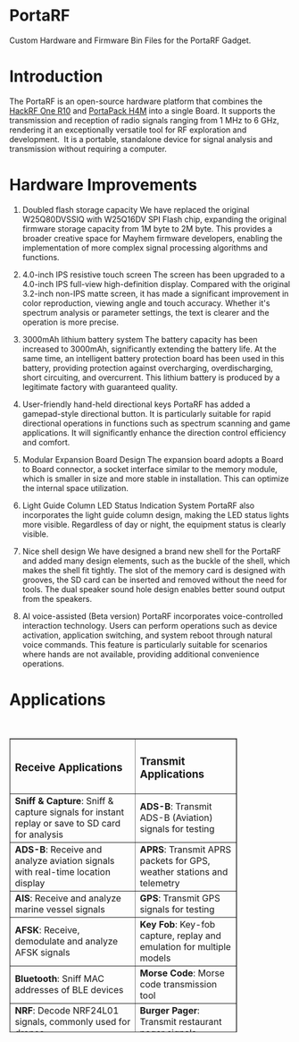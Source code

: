# PortaRF
Custom Hardware and Firmware Bin Files for the PortaRF Gadget.

# Introduction
The PortaRF is an open-source hardware platform that combines the [HackRF One R10](https://github.com/greatscottgadgets/hackrf/tree/master/hardware/hackrf-one) and [PortaPack H4M](https://github.com/OpenSourceSDRLab/mayhem-firmware/tree/next/hardware/portapack_h4m) into a single Board. It supports the transmission and reception of radio signals ranging from 1 MHz to 6 GHz, rendering it an exceptionally versatile tool for RF exploration and development.  It is a portable, standalone device for signal analysis and transmission without requiring a computer.

# Hardware Improvements
1. Doubled flash storage capacity
We have replaced the original W25Q80DVSSIQ with W25Q16DV SPI Flash chip, expanding the original firmware storage capacity from 1M byte to 2M byte. This provides a broader creative space for Mayhem firmware developers, enabling the implementation of more complex signal processing algorithms and functions.

2. 4.0-inch IPS resistive touch screen
The screen has been upgraded to a 4.0-inch IPS full-view high-definition display. Compared with the original 3.2-inch non-IPS matte screen, it has made a significant improvement in color reproduction, viewing angle and touch accuracy. Whether it's spectrum analysis or parameter settings, the text is clearer and the operation is more precise.

3. 3000mAh lithium battery system
The battery capacity has been increased to 3000mAh, significantly extending the battery life. At the same time, an intelligent battery protection board has been used in this battery, providing protection against overcharging, overdischarging, short circuiting, and overcurrent. This lithium battery is produced by a legitimate factory with guaranteed quality.

4. User-friendly hand-held directional keys
PortaRF has added a gamepad-style directional button. It is particularly suitable for rapid directional operations in functions such as spectrum scanning and game applications. It will significantly enhance the direction control efficiency and comfort.

5. Modular Expansion Board Design
The expansion board adopts a Board to Board connector, a socket interface similar to the memory module, which is smaller in size and more stable in installation. This can optimize the internal space utilization.

6. Light Guide Column LED Status Indication System
PortaRF also incorporates the light guide column design, making the LED status lights more visible. Regardless of day or night, the equipment status is clearly visible.

7. Nice shell design
We have designed a brand new shell for the PortaRF and added many design elements, such as the buckle of the shell, which makes the shell fit tightly. The slot of the memory card is designed with grooves, the SD card can be inserted and removed without the need for tools. The dual speaker sound hole design enables better sound output from the speakers.

8. AI voice-assisted (Beta version)
PortaRF incorporates voice-controlled interaction technology. Users can perform operations such as device activation, application switching, and system reboot through natural voice commands. This feature is particularly suitable for scenarios where hands are not available, providing additional convenience operations.

# Applications

<div class="editor_table_wrap">&nbsp;
<table border="1" style="width: 81.0373%; height: 526px;">
<tbody>
<tr style="height: 26.2px;">
<td style="width: 55.25%; height: 26.2px;">
<h3 class="text-xl font-semibold text-indigo-800 mb-3">Receive Applications</h3>
</td>
<td style="width: 44.7339%; height: 26.2px;">
<h3 class="text-xl font-semibold text-indigo-800 mb-3">Transmit Applications</h3>
</td>
</tr>
<tr style="height: 22.4px;">
<td style="width: 55.25%; height: 22.4px;"><strong>Sniff &amp; Capture</strong>: Sniff &amp; capture signals for instant replay or save to SD card for analysis</td>
<td style="width: 44.7339%; height: 22.4px;"><strong>ADS-B</strong>: Transmit ADS-B (Aviation) signals for testing</td>
</tr>
<tr style="height: 44.8px;">
<td style="width: 55.25%; height: 44.8px;"><strong>ADS-B</strong>: Receive and analyze aviation signals with real-time location display</td>
<td style="width: 44.7339%; height: 44.8px;"><strong>APRS</strong>: Transmit APRS packets for GPS, weather stations and telemetry</td>
</tr>
<tr style="height: 22.4px;">
<td style="width: 55.25%; height: 22.4px;"><strong>AIS</strong>: Receive and analyze marine vessel signals</td>
<td style="width: 44.7339%; height: 22.4px;"><strong>GPS</strong>: Transmit GPS signals for testing</td>
</tr>
<tr style="height: 22.4px;">
<td style="width: 55.25%; height: 22.4px;"><strong>AFSK</strong>: Receive, demodulate and analyze AFSK signals</td>
<td style="width: 44.7339%; height: 22.4px;"><strong>Key Fob</strong>: Key-fob capture, replay and emulation for multiple models</td>
</tr>
<tr style="height: 22.4px;">
<td style="width: 55.25%; height: 22.4px;"><strong>Bluetooth</strong>: Sniff MAC addresses of BLE devices</td>
<td style="width: 44.7339%; height: 22.4px;"><strong>Morse Code</strong>: Morse code transmission tool</td>
</tr>
<tr style="height: 22.4px;">
<td style="width: 55.25%; height: 22.4px;"><strong>NRF</strong>: Decode NRF24L01 signals, commonly used for drones</td>
<td style="width: 44.7339%; height: 22.4px;"><strong>Burger Pager</strong>: Transmit restaurant pager signals</td>
</tr>
<tr style="height: 22.4px;">
<td style="width: 55.25%; height: 22.4px;"><strong>Audio</strong>: Decode WFM/NFM/AM radio transmissions</td>
<td style="width: 44.7339%; height: 22.4px;"><strong>POCSAG</strong>: Transmit pager signals</td>
</tr>
<tr style="height: 22.4px;">
<td style="width: 55.25%; height: 22.4px;"><strong>Spectrum Analyzer</strong>: Waterfall spectrum analyzer for detecting signals</td>
<td style="width: 44.7339%; height: 22.4px;"><strong>SSTV</strong>: Transmit Slow Scan Television signals</td>
</tr>
<tr style="height: 22.4px;">
<td style="width: 55.25%; height: 22.4px;"><strong>Analog TV</strong>: Decode and watch analog TV signals, used on FPV drones</td>
<td style="width: 44.7339%; height: 22.4px;"><strong>RDS</strong>: Send Radio Data System messages</td>
</tr>
<tr style="height: 22.4px;">
<td style="width: 55.25%; height: 22.4px;"><strong>ERT Meters</strong>: Decode ERT Meter signals</td>
<td style="width: 44.7339%; height: 22.4px;"><strong>OOK</strong>: Send On-Off Keying packages</td>
</tr>
<tr style="height: 22.4px;">
<td style="width: 55.25%; height: 22.4px;"><strong>POCSAG</strong>: Sniff and decode pager signals</td>
<td style="width: 44.7339%; height: 22.4px;"></td>
</tr>
<tr style="height: 22.4px;">
<td style="width: 55.25%; height: 22.4px;"><strong>Radiosonde</strong>: Sniff and decode weather station signals</td>
<td style="width: 44.7339%; height: 22.4px;"></td>
</tr>
<tr style="height: 22.4px;">
<td style="width: 55.25%; height: 22.4px;"><strong>TPMS</strong>: Decode Tire Pressure Monitoring System sensors</td>
<td style="width: 44.7339%; height: 22.4px;">&nbsp; &nbsp; &nbsp; &nbsp;</td>
</tr>
</tbody>
</table>
